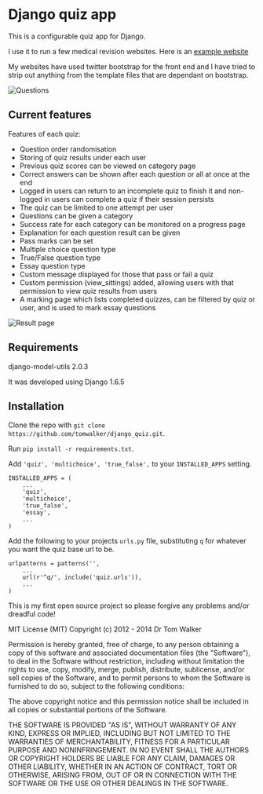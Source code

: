 Django quiz app
===============

This is a configurable quiz app for Django.

I use it to run a few medical revision websites. Here is an [example website](http://www.revisemrcp.com/)

My websites have used twitter bootstrap for the front end and I have tried to strip out anything from
the template files that are dependant on bootstrap.

![Questions](http://i.imgur.com/VRYx3OV.png "Question picture hosted by Imgur")


Current features
----------------
Features of each quiz:
* Question order randomisation
* Storing of quiz results under each user
* Previous quiz scores can be viewed on category page
* Correct answers can be shown after each question or all at once at the end
* Logged in users can return to an incomplete quiz to finish it and non-logged in users can complete a quiz if their session persists
* The quiz can be limited to one attempt per user
* Questions can be given a category
* Success rate for each category can be monitored on a progress page
* Explanation for each question result can be given
* Pass marks can be set
* Multiple choice question type
* True/False question type
* Essay question type
* Custom message displayed for those that pass or fail a quiz
* Custom permission (view_sittings) added, allowing users with that permission to view quiz results from users
* A marking page which lists completed quizzes, can be filtered by quiz or user, and is used to mark essay questions



![Result page](http://i.imgur.com/UJtRZxo.png "Result picture hosted by Imgur")

Requirements
------------
django-model-utils 2.0.3

It was developed using Django 1.6.5

Installation
------------
Clone the repo with `git clone https://github.com/tomwalker/django_quiz.git`.

Run `pip install -r requirements.txt`.

Add `'quiz', 'multichoice', 'true_false',` to your `INSTALLED_APPS` setting.

    INSTALLED_APPS = (
        ...
        'quiz',
        'multichoice',
        'true_false',
		'essay',
        ...
    )

Add the following to your projects `urls.py` file, substituting `q` for whatever you want the quiz base url to be.

    urlpatterns = patterns('',
        ...
        url(r'^q/', include('quiz.urls')),
    	...
    )



This is my first open source project so please forgive any problems and/or dreadful code!

MIT License (MIT)
Copyright (c) 2012 - 2014 Dr Tom Walker

Permission is hereby granted, free of charge, to any person obtaining a copy of this software and associated documentation files (the "Software"), to deal in the Software without restriction, including without limitation the rights to use, copy, modify, merge, publish, distribute, sublicense, and/or sell copies of the Software, and to permit persons to whom the Software is furnished to do so, subject to the following conditions:

The above copyright notice and this permission notice shall be included in all copies or substantial portions of the Software.

THE SOFTWARE IS PROVIDED "AS IS", WITHOUT WARRANTY OF ANY KIND, EXPRESS OR IMPLIED, INCLUDING BUT NOT LIMITED TO THE WARRANTIES OF MERCHANTABILITY, FITNESS FOR A PARTICULAR PURPOSE AND NONINFRINGEMENT. IN NO EVENT SHALL THE AUTHORS OR COPYRIGHT HOLDERS BE LIABLE FOR ANY CLAIM, DAMAGES OR OTHER LIABILITY, WHETHER IN AN ACTION OF CONTRACT, TORT OR OTHERWISE, ARISING FROM, OUT OF OR IN CONNECTION WITH THE SOFTWARE OR THE USE OR OTHER DEALINGS IN THE SOFTWARE.
